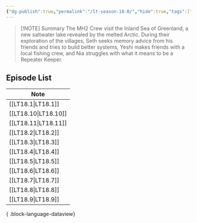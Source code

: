 ```yaml
---
{"dg-publish":true,"permalink":"/lt-season-18-0/","hide":true,"tags":["project/lt"],"noteIcon":""}
---
```



> [!NOTE] Summary
> <span query="get(summary)"></span>The MH2 Crew visit the Inland Sea of Greenland, a new saltwater lake revealed by the melted Arctic. During their exploration of the villages, Seth seeks memory advice from his friends and tries to build better systems, Yeshi makes friends with a local fishing crew, and Nia struggles with what it means to be a Repeater Keeper.<span type="end"></span>

## Episode List
| Note                    |
| ----------------------- |
| [[LT18.1\|LT18.1]]   |
| [[LT18.10\|LT18.10]] |
| [[LT18.11\|LT18.11]] |
| [[LT18.2\|LT18.2]]   |
| [[LT18.3\|LT18.3]]   |
| [[LT18.4\|LT18.4]]   |
| [[LT18.5\|LT18.5]]   |
| [[LT18.6\|LT18.6]]   |
| [[LT18.7\|LT18.7]]   |
| [[LT18.8\|LT18.8]]   |
| [[LT18.9\|LT18.9]]   |

{ .block-language-dataview}

 
